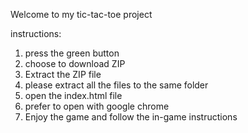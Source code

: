 Welcome to my tic-tac-toe project

instructions:
1. press the green button
2. choose to download ZIP
3. Extract the ZIP file
4. please extract all the files to the same folder
5. open the index.html file
6. prefer to open with google chrome
8. Enjoy the game and follow the in-game instructions

